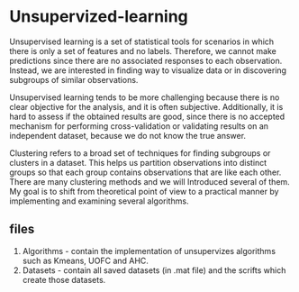 # Unsupervized-learning

Unsupervised learning is a set of statistical tools for scenarios in which there is only a set of features and no labels. Therefore, we cannot make predictions since there are no associated responses to each observation. Instead, we are interested in finding way to visualize data or in discovering subgroups of similar observations.

Unsupervised learning tends to be more challenging because there is no clear objective for the analysis, and it is often subjective. Additionally, it is hard to assess if the obtained results are good, since there is no accepted mechanism for performing cross-validation or validating results on an independent dataset, because we do not know the true answer.

Clustering refers to a broad set of techniques for finding subgroups or clusters in a dataset. This helps us partition observations into distinct groups so that each group contains observations that are like each other. There are many clustering methods and we will Introduced several of them. My goal is to shift from theoretical point of view to a practical manner by implementing and examining several algorithms.

## files 

1. Algorithms - contain the implementation of unsupervizes algorithms such as Kmeans, UOFC and AHC.
2. Datasets - contain all saved datasets (in .mat file) and the scrifts which create those datasets.

